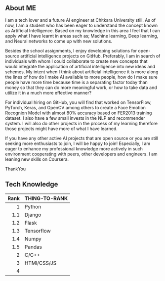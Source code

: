 ## About ME

I am a tech lover and a future AI engineer at Chitkara University still. As of now, I am a student who has been eager to understand the concept known as Artificial Intelligence. Based on my knowledge in this area I feel that I can apply what I have learnt in areas such as; Machine learning, Deep learning, and Neural networks to come up with new solutions.

Besides the school assignments, I enjoy developing solutions for open-source artificial intelligence projects on GitHub. Preferably, I am in search of individuals with whom I could collaborate to create new concepts that would integrate the application of artificial intelligence into new ideas and schemes. My intent when I think about artificial intelligence it is more along the lines of how do I make AI available to more people, how do I make sure people have more time because time is a separating factor today than money so that they can do more meaningful work, or how to take data and utilize it in a much more effective manner?

For individual hiring on GitHub, you will find that worked on TensorFlow, PyTorch, Keras, and OpenCV among others to create a Face Emotion Recognion Model with almost 80% accuracy based on FER2013 training dataset. I also have a few small invests in the NLP and recommender system. I will also do other projects in the process of my learning therefore those projects might have more of what I have learned.

If you have any other active AI projects that are open source or you are still seeking more enthusiasts to join, I will be happy to join! Especially, I am eager to enhance my professional knowledge more actively in such environment cooperating with peers, other developers and engineers. I am leaning new skills on Coursera.

ThankYou

## Tech Knowledge 

| Rank | THING-TO-RANK  |
|-----:|----------------|
|     1|    Python      |
|   1.1|    Django      |
|   1.2|    Flask       | 
|   1.3|    Tensorflow  |
|   1.4|    Numpy       |
|   1.5|    Pandas      |
|     2|    C/C++       |
|     3|    HTMl/CSS/JS |
|     4|  | 
